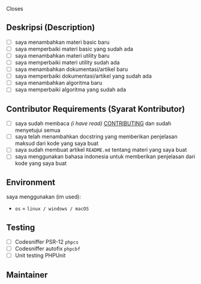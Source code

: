 Closes <!-- mention issue yang ingin kamu tutup dengan PR ini -->
<!-- Contoh: Closes #1 -->

## Deskripsi (Description)

<!-- deskripsikan tentang perubahan yang kamu berikan -->
- [ ] saya menambahkan materi basic baru
- [ ] saya memperbaiki materi basic yang sudah ada
- [ ] saya menambahkan materi utility baru
- [ ] saya memperbaiki materi utility sudah ada
- [ ] saya menambahkan dokumentasi/artikel baru
- [ ] saya memperbaiki dokumentasi/artikel yang sudah ada
- [ ] saya menambahkan algoritma baru
- [ ] saya memperbaiki algoritma yang sudah ada

## Contributor Requirements (Syarat Kontributor)

- [ ] saya sudah membaca _(i have read)_ [CONTRIBUTING](https://github.com/bellshade/PHP/blob/main/CONTRIBUTING.md) dan sudah menyetujui semua
- [ ] saya telah menambahkan docstring yang memberikan penjelasan maksud dari kode yang saya buat
- [ ] saya sudah membuat artikel `README.md` tentang materi yang saya buat
- [ ] saya menggunakan bahasa indonesia untuk memberikan penjelasan dari kode yang saya buat

## Environment

saya menggunakan (im used):

- `os` = `linux / windows / macOS`

## Testing

- [ ] Codesniffer PSR-12 `phpcs`
- [ ] Codesniffer autofix `phpcbf`
- [ ] Unit testing PHPUnit

## Maintainer
<!-- request maintainer untuk mereiview kode kamu
usahakan kamu memilih sesuai apa yang telah kamu ubah
**maintainer PHP**
@bellshade/php-team

**maintainer dokumentasi**
@bellshade/docs-team
-->


<!-- jika ada gagal pada salah satu test kami akan mengeceknya kembali -->
<!-- if there is a failure in one of the tests we will check it again -->
